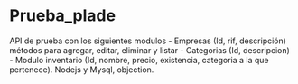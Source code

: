 # Prueba_plade
API de prueba con los siguientes modulos  - Empresas (Id, rif, descripción)  métodos para agregar, editar, eliminar y listar - Categorias (Id, descripcion) - Modulo inventario (Id, nombre, precio, existencia, categoria a la que pertenece). Nodejs y Mysql, objection.
